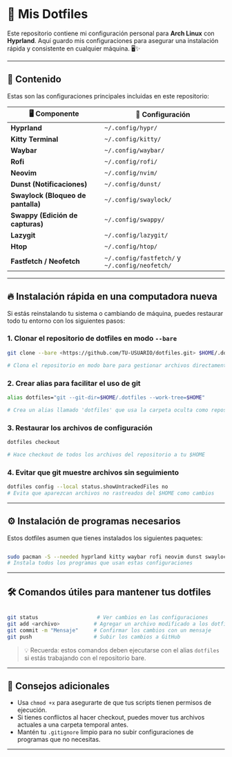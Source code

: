 # 🚀 Mis Dotfiles

Este repositorio contiene mi configuración personal para **Arch Linux** con **Hyprland**. Aquí guardo mis configuraciones para asegurar una instalación rápida y consistente en cualquier máquina. 🖥️✨

---

## 📂 Contenido

Estas son las configuraciones principales incluidas en este repositorio:

| 🖥️ Componente                      | 📄 Configuración                               |
| ---------------------------------- | ---------------------------------------------- |
| **Hyprland**                       | `~/.config/hypr/`                              |
| **Kitty Terminal**                 | `~/.config/kitty/`                             |
| **Waybar**                         | `~/.config/waybar/`                            |
| **Rofi**                           | `~/.config/rofi/`                              |
| **Neovim**                         | `~/.config/nvim/`                              |
| **Dunst (Notificaciones)**         | `~/.config/dunst/`                             |
| **Swaylock (Bloqueo de pantalla)** | `~/.config/swaylock/`                          |
| **Swappy (Edición de capturas)**   | `~/.config/swappy/`                            |
| **Lazygit**                        | `~/.config/lazygit/`                           |
| **Htop**                           | `~/.config/htop/`                              |
| **Fastfetch / Neofetch**           | `~/.config/fastfetch/` y `~/.config/neofetch/` |

---

## 🔥 Instalación rápida en una computadora nueva

Si estás reinstalando tu sistema o cambiando de máquina, puedes restaurar todo tu entorno con los siguientes pasos:

### 1. Clonar el repositorio de dotfiles en modo `--bare`

```bash
git clone --bare <https://github.com/TU-USUARIO/dotfiles.git> $HOME/.dotfiles

# Clona el repositorio en modo bare para gestionar archivos directamente en tu $HOME

```

### 2. Crear alias para facilitar el uso de git

```bash
alias dotfiles="git --git-dir=$HOME/.dotfiles --work-tree=$HOME"

# Crea un alias llamado 'dotfiles' que usa la carpeta oculta como repositorio

```

### 3. Restaurar los archivos de configuración

```bash
dotfiles checkout

# Hace checkout de todos los archivos del repositorio a tu $HOME

```

### 4. Evitar que git muestre archivos sin seguimiento

```bash
dotfiles config --local status.showUntrackedFiles no
# Evita que aparezcan archivos no rastreados del $HOME como cambios
```

---

## ⚙️ Instalación de programas necesarios

Estos dotfiles asumen que tienes instalados los siguientes paquetes:

```bash

sudo pacman -S --needed hyprland kitty waybar rofi neovim dunst swaylock swappy fastfetch htop lazygit qt5ct qt6ct neofetch
# Instala todos los programas que usan estas configuraciones
```

---

## 🛠️ Comandos útiles para mantener tus dotfiles

```bash

git status                   # Ver cambios en las configuraciones
git add <archivo>           # Agregar un archivo modificado a los dotfiles
git commit -m "Mensaje"     # Confirmar los cambios con un mensaje
git push                    # Subir los cambios a GitHub
```

> 💡 Recuerda: estos comandos deben ejecutarse con el alias `dotfiles` si estás trabajando con el repositorio bare.

---

## 🧠 Consejos adicionales

- Usa `chmod +x` para asegurarte de que tus scripts tienen permisos de ejecución.
- Si tienes conflictos al hacer checkout, puedes mover tus archivos actuales a una carpeta temporal antes.
- Mantén tu `.gitignore` limpio para no subir configuraciones de programas que no necesitas.

---
